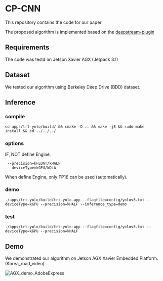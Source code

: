 # CP-CNN

This repository contains the code for our paper

The proposed algorithm is implemented based on the [deepstream-plugin](https://github.com/vat-nvidia/deepstream-plugin)

## Requirements
The code was testd on Jetson Xavier AGX (Jetpack 3.1)

## Dataset
We tested our algorithm using Berkeley Deep Drive (BDD) dataset.

## Inference
### compile
    cd apps/trt-yolo/build/ && cmake -D .. && make -j8 && sudo make install && cd ../../../
    
### options
 IF, NOT define Engine,
 
     --precision=kFLOAT/kHALF 
     --deviceType=kGPU/kDLA
    
When define Engine, only FP16 can be used (automatically).

### demo
    ./apps/trt-yolo/build/trt-yolo-app --flagfile=config/yolov3.txt --deviceType=kGPU --precision=kHALF --inference_type=demo
    
### test
    ./apps/trt-yolo/build/trt-yolo-app --flagfile=config/yolov3.txt --deviceType=kGPU --precision=kHALF 

## Demo
We demonstrated our algorithm on Jetson AGX Xavier Embedded Platform. (Korea_road_video)

![AGX_demo_AdobeExpress](https://user-images.githubusercontent.com/35592964/236998064-257dff44-5e29-4154-847f-855406ea2cdb.gif)
